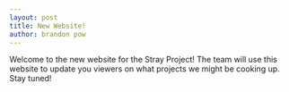 ```yaml
---
layout: post
title: New Website!
author: brandon pow
---
```

Welcome to the new website for the Stray Project! The team will use this website to update you viewers on what projects we might be cooking up. Stay tuned!
